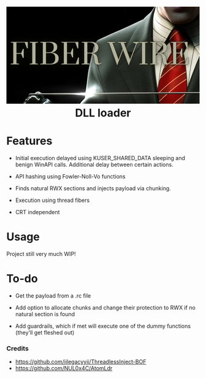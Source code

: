 <h1 align="center">
<br>
<img src="FiberWire.PNG">
<br>
DLL loader
</h1>


# Features

- Initial execution delayed using KUSER_SHARED_DATA sleeping and benign WinAPI calls. Additional delay between certain actions.

- API hashing using Fowler-Noll-Vo functions

- Finds natural RWX sections and injects payload via chunking.

- Execution using thread fibers

- CRT independent


# Usage

Project still very much WIP!


# To-do

- Get the payload from a .rc file

- Add option to allocate chunks and change their protection to RWX if no natural section is found

- Add guardrails, which if met will execute one of the dummy functions (they'll get fleshed out)

### Credits

- https://github.com/iilegacyyii/ThreadlessInject-BOF
- https://github.com/NUL0x4C/AtomLdr
